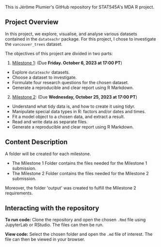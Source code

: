 This is Jérôme Plumier's GitHub repository for STAT545A's MDA R project. 

## Project Overview
In this project, we explore, visualise, and analyse various datasets contained in the `datateachr` package. For this project, I chose to investigate the `vancouver_trees` dataset.

The objectives of this project are divided in two parts:
1. [Milestone 1](https://stat545.stat.ubc.ca/mini-project/mini-project-1/): (Due **Friday. October 6, 2023 at 17:00 PT**)
  - Explore `datateachr` datasets.
  - Choose a dataset to investigate.
  - Formulate four research questions for the chosen dataset.
  - Generate a reproducible and clear report using R Markdown.

2. [Milestone 2](https://stat545.stat.ubc.ca/mini-project/mini-project-2/): (Due **Wednesday, October 25, 2023 at 17:00 PT**)
  - Understand what tidy data is, and how to create it using tidyr.
  - Manipulate special data types in R: factors and/or dates and times.
  - Fit a model object to a chosen data, and extract a result.
  - Read and write data as separate files.
  - Generate a reproducible and clear report using R Markdown.

## Content Description
A folder will be created for each milestone.
- The Milestone 1 Folder contains the files needed for the Milestone 1 submission.
- The Milestone 2 Folder contains the files needed for the Milestone 2 submission.

Moreover, the folder 'output' was created to fulfill the Milestone 2 requirements.

## Interacting with the repository
**To run code:** Clone the repository and open the chosen `.Rmd` file using JupyterLab or RStudio. The files can then be run. 

**View code:** Select the chosen folder and open the `.md` file of interest. The file can then be viewed in your browser. 
